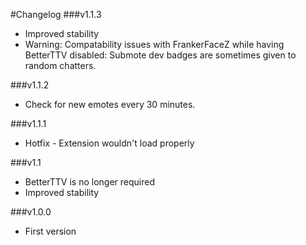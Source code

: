 #Changelog
###v1.1.3
- Improved stability
- Warning: Compatability issues with FrankerFaceZ while having BetterTTV disabled: Submote dev badges are sometimes given to random chatters.

###v1.1.2
- Check for new emotes every 30 minutes.

###v1.1.1
- Hotfix - Extension wouldn't load properly

###v1.1
- BetterTTV is no longer required
- Improved stability

###v1.0.0
- First version